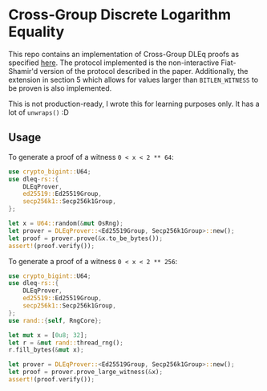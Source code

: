 # Cross-Group Discrete Logarithm Equality

This repo contains an implementation of Cross-Group DLEq proofs as specified [here](https://eprint.iacr.org/2022/1593.pdf). The protocol implemented is the non-interactive Fiat-Shamir'd version of the protocol described in the paper. Additionally, the extension in section 5 which allows for values larger than `BITLEN_WITNESS` to be proven is also implemented.

This is not production-ready, I wrote this for learning purposes only. It has a lot of `unwraps()` :D 

## Usage

To generate a proof of a witness `0 < x < 2 ** 64`:

```rust
use crypto_bigint::U64;
use dleq-rs::{
    DLEqProver,
    ed25519::Ed25519Group, 
    secp256k1::Secp256k1Group,
};

let x = U64::random(&mut OsRng);
let prover = DLEqProver::<Ed25519Group, Secp256k1Group>::new();
let proof = prover.prove(&x.to_be_bytes());
assert!(proof.verify());
```

To generate a proof of a witness `0 < x < 2 ** 256`:

```rust
use crypto_bigint::U64;
use dleq-rs::{
    DLEqProver,
    ed25519::Ed25519Group, 
    secp256k1::Secp256k1Group,
};
use rand::{self, RngCore};

let mut x = [0u8; 32];
let r = &mut rand::thread_rng();
r.fill_bytes(&mut x);

let prover = DLEqProver::<Ed25519Group, Secp256k1Group>::new();
let proof = prover.prove_large_witness(&x);
assert!(proof.verify());
```